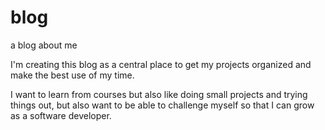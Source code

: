 # blog
a blog about me

I'm creating this blog as a central place to get my projects organized and make the best use of my time.


I want to learn from courses but also like doing small projects and trying things out, but also want to be able to challenge myself so that I can grow as a software developer.


